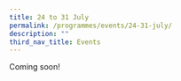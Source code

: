 ```yaml
---
title: 24 to 31 July
permalink: /programmes/events/24-31-july/
description: ""
third_nav_title: Events
---
```

Coming soon!